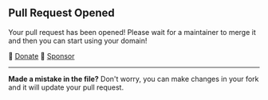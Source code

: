 ## Pull Request Opened
Your pull request has been opened! Please wait for a maintainer to merge it and then you can start using your domain!

💸 [Donate](https://donate.is-a.dev) 💖 [Sponsor](https://github.com/sponsors/wdhdev)

---

**Made a mistake in the file?** Don't worry, you can make changes in your fork and it will update your pull request.
